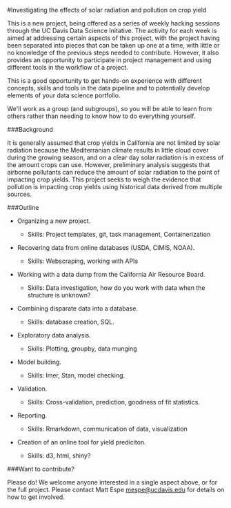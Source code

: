 #Investigating the effects of solar radiation and pollution on crop yield

This is a new project, being offered as a series of weekly hacking
sessions through the UC Davis Data Science Initative. The activity for
each week is aimed at addressing certain aspects of this project, with
the project having been separated into pieces that can be taken up one
at a time, with little or no knowledge of the previous steps needed to
contribute. However, it also provides an opportunity to participate in
project management and using different tools in the workflow of a
project.

This is a good opportunity to get hands-on experience with different 
concepts, skills and tools in the data pipeline and to potentially 
develop elements of your data science portfolio.

We'll work as a group (and subgroups), so you will be able to learn from others rather
than needing to know how to do everything yourself.

###Background

It is generally assumed that crop yields in California are not limited
by solar radiation because the Mediterranian climate results in little
cloud cover during the growing season, and on a clear day solar
radiation is in excess of the amount crops can use. However,
preliminary analysis suggests that airborne pollutants can reduce the
amount of solar radiation to the point of impacting crop yields. This
project seeks to weigh the evidence that pollution is impacting crop
yields using historical data derived from multiple sources.

###Outline

  + Organizing a new project.
	- Skills: Project templates, git, task management, Containerization
	
  + Recovering data from online databases (USDA, CIMIS, NOAA).
	- Skills: Webscraping, working with APIs
  
  + Working with a data dump from the California Air Resource Board.
	- Skills: Data investigation, how do you work with data when the
      structure is unknown?
	  
  + Combining disparate data into a database.
	- Skills: database creation, SQL.
	
  + Exploratory data analysis.
	- Skills: Plotting, groupby, data munging
	
  + Model building.
	- Skills: lmer, Stan, model checking.
	
  + Validation.
	- Skills: Cross-validation, prediction, goodness of fit
      statistics.
	  
  + Reporting.
	- Skills: Rmarkdown, communication of data, visualization
	
  + Creation of an online tool for yield prediciton.
	- Skills: d3, html, shiny?
	
###Want to contribute?

Please do! We welcome anyone interested in a single aspect above, or
for the full project. Please contact Matt Espe <mespe@ucdavis.edu> for
details on how to get involved.
